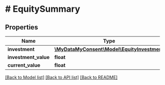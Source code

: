 # # EquitySummary

## Properties

Name | Type | Description | Notes
------------ | ------------- | ------------- | -------------
**investment** | [**\MyDataMyConsent\Model\EquityInvestment**](EquityInvestment.md) |  |
**investment_value** | **float** |  |
**current_value** | **float** |  |

[[Back to Model list]](../../README.md#models) [[Back to API list]](../../README.md#endpoints) [[Back to README]](../../README.md)

